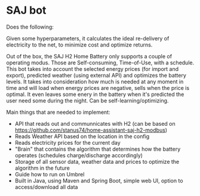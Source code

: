 # SAJ bot
Does the following:

Given some hyperparameters, it calculates the ideal re-delivery of electricity to the net, to minimize cost and optimize returns.

Out of the box, the SAJ H2 Home Battery only supports a couple of operating modus. Those are Self-consuming, Time-of-Use, with a schedule. This bot takes into account the selected energy prices (for import and export), predicted weather (using external API) and optimizes the battery levels. It takes into consideration how much is needed at any moment in time and will load when energy prices are negative, sells when the price is optimal. It even leaves some enery in the battery when it's predicted the user need some during the night. Can be self-learning/optimizing.

Main things that are needed to implement:
- API that reads out and communnicates with H2 (can be based on https://github.com/stanus74/home-assistant-saj-h2-modbus)
- Reads Weather API based on the location in the config
- Reads electricity prices for the current day
- "Brain" that contains the algorithm that determines how the battery operates (schedules charge/discharge accordingly)
- Storage of all sensor data, weather data and prices to optimize the algorithm in the future
- Guide how to run on Umbrel
- Built in Java, using Maven and Spring Boot, simple web UI, option to access/download all data
